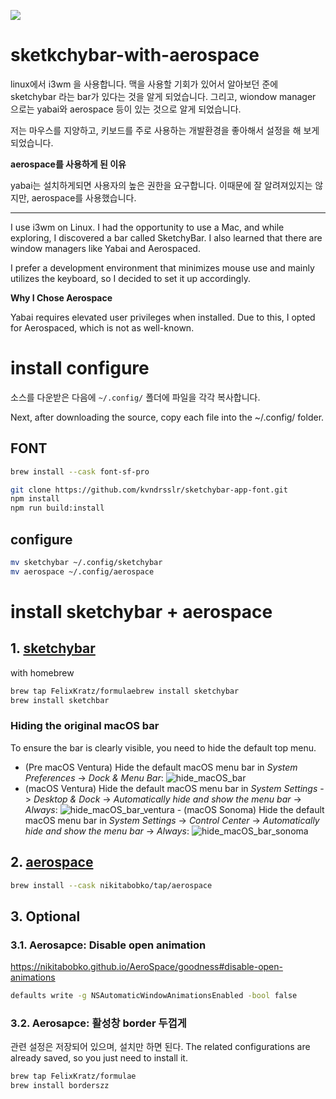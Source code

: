 ![](screenshot/Screenshot_202406-22.png)

# sketkchybar-with-aerospace

linux에서 i3wm 을 사용합니다.
맥을 사용할 기회가 있어서 알아보던 준에 sketchybar 라는 bar가 있다는 것을 알게 되었습니다.
그리고, wiondow manager 으로는 yabai와 aerospace 등이 있는 것으로 알게 되었습니다.

저는 마우스를 지양하고, 키보드를 주로 사용하는 개발환경을 좋아해서 설정을 해 보게 되었습니다.

**aerospace를 사용하게 된 이유**

yabai는 설치하게되면 사용자의 높은 권한을 요구합니다.
이때문에 잘 알려져있지는 않지만, aerospace를 사용했습니다.

---

I use i3wm on Linux. I had the opportunity to use a Mac, and while exploring, I discovered a bar called SketchyBar. I also learned that there are window managers like Yabai and Aerospaced.

I prefer a development environment that minimizes mouse use and mainly utilizes the keyboard, so I decided to set it up accordingly.

**Why I Chose Aerospace**

Yabai requires elevated user privileges when installed. Due to this, I opted for Aerospaced, which is not as well-known.

# install configure

소스를 다운받은 다음에 `~/.config/` 폴더에 파일을 각각 복사합니다.

Next, after downloading the source, copy each file into the ~/.config/ folder.

## FONT

```bash
brew install --cask font-sf-pro

git clone https://github.com/kvndrsslr/sketchybar-app-font.git
npm install
npm run build:install
```

## configure 

```bash
mv sketchybar ~/.config/sketchybar
mv aerospace ~/.config/aerospace
```


# install sketchybar + aerospace

## 1. [sketchybar](https://github.com/FelixKratz/SketchyBar)

with homebrew

 ```bash
brew tap FelixKratz/formulaebrew install sketchybar
brew install sketchbar
```

### Hiding the original macOS bar

To ensure the bar is clearly visible, you need to hide the default top menu.

- (Pre macOS Ventura) Hide the default macOS menu bar in _System Preferences_ -> _Dock & Menu Bar_: ![hide_macOS_bar](https://felixkratz.github.io/SketchyBar/assets/images/hide_menubar-dda81922d34dda138a2e5f03cfcdc645.png)
- (macOS Ventura) Hide the default macOS menu bar in _System Settings_ -> _Desktop & Dock_ -> _Automatically hide and show the menu bar_ -> _Always_: ![hide_macOS_bar_ventura](https://felixkratz.github.io/SketchyBar/assets/images/hide_macos_bar_ventura-882e31573dbddc4e65e1c6f47451b693.png) - (macOS Sonoma) Hide the default macOS menu bar in _System Settings_ -> _Control Center_ -> _Automatically hide and show the menu bar_ -> _Always_: ![hide_macOS_bar_sonoma](https://felixkratz.github.io/SketchyBar/assets/images/hide_macos_bar_sonoma-a73b1b7a89a77840c2203cbd2993f4a0.png) 


## 2. [aerospace](https://nikitabobko.github.io/AeroSpace/guide)

```bash
brew install --cask nikitabobko/tap/aerospace
```

## 3. Optional

### 3.1. Aerosapce: Disable open animation

https://nikitabobko.github.io/AeroSpace/goodness#disable-open-animations

```bash
defaults write -g NSAutomaticWindowAnimationsEnabled -bool false
```

### 3.2. Aerosapce: 활성창 border 두껍게

관련 설정은 저장되어 있으며, 설치만 하면 된다.
The related configurations are already saved, so you just need to install it.

```bash
brew tap FelixKratz/formulae
brew install borderszz
```



